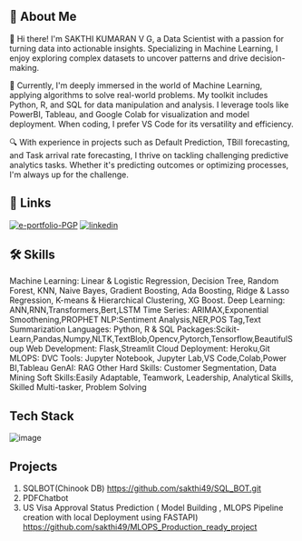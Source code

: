## 🚀 About Me
👋 Hi there! I'm SAKTHI KUMARAN V G, a Data Scientist with a passion for turning data into actionable insights. Specializing in Machine Learning, I enjoy exploring complex datasets to uncover patterns and drive decision-making.

🤖 Currently, I'm deeply immersed in the world of Machine Learning, applying algorithms to solve real-world problems. My toolkit includes Python, R, and SQL for data manipulation and analysis. I leverage tools like PowerBI, Tableau, and Google Colab for visualization and model deployment. When coding, I prefer VS Code for its versatility and efficiency.

🔍 With experience in projects such as Default Prediction, TBill forecasting, and Task arrival rate forecasting, I thrive on tackling challenging predictive analytics tasks. Whether it's predicting outcomes or optimizing processes, I'm always up for the challenge.


## 🔗 Links
[![e-portfolio-PGP](https://img.shields.io/badge/my_portfolio-000?style=for-the-badge&logo=ko-fi&logoColor=white)]([https://katherineoelsner.com/](https://olympus.mygreatlearning.com/eportfolio))
[![linkedin](https://img.shields.io/badge/linkedin-0A66C2?style=for-the-badge&logo=linkedin&logoColor=white)]([https://www.linkedin.com/](https://www.linkedin.com/in/sakthi-kumaran-v-g-301b68129/))


## 🛠 Skills
Machine Learning: Linear & Logistic Regression, Decision Tree, Random Forest, KNN, Naive Bayes,
Gradient Boosting, Ada Boosting, Ridge & Lasso Regression, K-means & Hierarchical Clustering, XG
Boost.
Deep Learning: ANN,RNN,Transformers,Bert,LSTM
Time Series: ARIMAX,Exponential Smoothening,PROPHET
NLP:Sentiment Analysis,NER,POS Tag,Text Summarization
Languages: Python, R & SQL
Packages:Scikit-Learn,Pandas,Numpy,NLTK,TextBlob,Opencv,Pytorch,Tensorflow,BeautifulSoup
Web Development: Flask,Streamlit
Cloud Deployment: Heroku,Git
MLOPS: DVC
Tools: Jupyter Notebook, Jupyter Lab,VS Code,Colab,Power BI,Tableau
GenAI: RAG
Other Hard Skills: Customer Segmentation, Data Mining
Soft Skills:Easily Adaptable, Teamwork, Leadership, Analytical Skills, Skilled Multi-tasker, Problem
Solving

## Tech Stack
![image](https://github.com/sakthi49/Sakthikumaran_Portfolio/assets/97421941/fb359acd-db1a-458d-b06a-38903a3319b0)

## Projects
1. SQLBOT(Chinook DB) https://github.com/sakthi49/SQL_BOT.git
2. PDFChatbot
3. US Visa Approval Status Prediction ( Model Building , MLOPS Pipeline creation with local Deployment using FASTAPI) https://github.com/sakthi49/MLOPS_Production_ready_project


